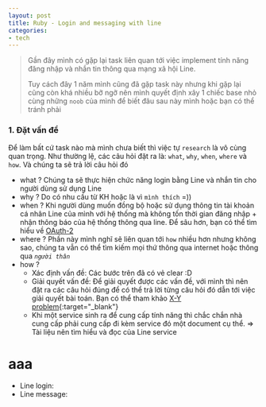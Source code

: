 ```yaml
---
layout: post
title: Ruby - Login and messaging with line
categories:
- tech
---
```


> Gần đây mình có gặp lại task liên quan tới việc implement tính năng đăng nhập và nhắn tin thông qua mạng xã hội Line.
>
> Tuy cách đây 1 năm mình cũng đã gặp task này nhưng khi gặp lại cũng còn khá nhiều bỡ ngỡ nên mình quyết định xây 1 chiếc base nhỏ cùng những `noob` của mình để biết đâu sau này mình hoặc bạn có thể tránh phải

### 1. Đặt vấn đề
Để làm bất cứ task nào mà mình chưa biết thì việc tự `research` là vô cùng quan trọng. Như thường lệ, các câu hỏi đặt ra là: `what`, `why`, `when`, `where` và `how`. Và chúng ta sẽ trả lời câu hỏi đó

- what ? Chúng ta sẽ thực hiện chức năng login bằng Line và nhắn tin cho người dùng sử dụng Line
- why ? Do có nhu cầu từ KH hoặc là vì `mình thích` =))
- when ? Khi người dùng muốn đồng bộ hoặc sử dụng thông tin tài khoản cá nhân Line của mình với hệ thống mà không tốn thời gian đăng nhập + nhận thông báo của hệ thống thông qua line. Để sâu hơn, bạn có thể tìm hiểu về [OAuth-2](https://oauth.net/2/)
- where ? Phần này mình nghĩ sẽ liên quan tới `how` nhiều hơn nhưng không sao, chúng ta vẫn có thể tìm kiếm mọi thứ thông qua internet hoặc thông qua *`người thân`*
- how ?
  - Xác định vấn đề: Các bước trên đã có vẻ clear :D
  - Giải quyết vấn đề: Để giải quyết được các vấn đề, với mình thì nên đặt ra các câu hỏi đúng để có thể trả lời từng câu hỏi đó dẫn tới việc giải quyết bài toán. Bạn có thể tham khảo [X-Y problem](/life/2020/01/06/the-x-y-problem/){:target="_blank"}
  - Khi một service sinh ra để cung cấp tính năng thì chắc chắn nhà cung cấp phải cung cấp đi kèm service đó một document cụ thể. => Tài liệu nên tìm hiểu và đọc của Line service

# aaa
- Line login:
- Line message:
